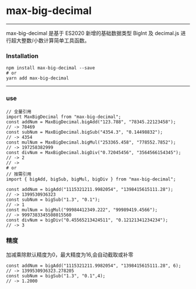 # max-big-decimal

---

max-big-decimal 是基于 ES2020 新增的基础数据类型 BigInt 及 decimal.js 进行超大整数/小数计算简单工具函数。

### Installation

```
npm install max-big-decimal --save
# or
yarn add max-big-decimal
```

---

### use

```
// 全量引用
import MaxBigDecimal from "max-big-decimal";
const addNum = MaxBigDecimal.bigAdd("123.788", "78345.22123458");
// -> 78469
const subNum = MaxBigDecimal.bigSub("4354.3", "0.14498832");
// -> 4354
const mulNum = MaxBigDecimal.bigMul("253365.458", "778552.7852");
// -> 197258382999
const divNum = MaxBigDecimal.bigDiv("0.72045456", "3564566154345");
// -> 2
// ->
# or
// 按需引用
import { bigAdd, bigSub, bigMul, bigDiv } from "max-big-decimal";

const addNum = bigAdd("1115321211.9982054", "1398415615111.28");
// -> 1399530936323
const subNum = bigSub("1.3", "0.1");
// -> 1
const mulNum = bigMul("99984412349.222", "99989419.4566");
// -> 9997383345508015560
const divNum = bigDiv("0.45565213424511", "0.12121341234234");
// -> 3
```

### 精度
加减乘除默认精度为0，最大精度为16,会自动截取或补零

```
const addNum = bigAdd("1115321211.9982054", "1398415615111.28", 6);
// -> 1399530936323.278205
const subNum = bigSub("1.3", "0.1",4);
// -> 1.2000
```

